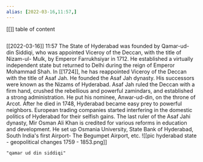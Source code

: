 ```yaml
---
alias: [2022-03-16,11:57,]
---
```

[[]]
table of content
```toc
```

[[2022-03-16]] 11:57
The State of Hyderabad was founded by Qamar-ud-din Siddiqi, who was appointed Viceroy of the Deccan, with the title of Nizam-ul- Mulk, by Emperor Farrukhsiyar in 1712.
He established a virtually independent state but returned to Delhi during the reign of Emperor Mohammad Shah.
In [[1724]], he has reappointed Viceroy of the Deccan with the title of Asaf Jah.
He founded the Asaf Jah dynasty. His successors were known as the Nizams of Hyderabad.
Asaf Jah ruled the Deccan with a firm hand, crushed the rebellious and powerful zamindars, and established a strong administration.
He put his nominee, Anwar-ud-din, on the throne of Arcot.
After he died in 1748, Hyderabad became easy prey to powerful neighbors.
European trading companies started interfering in the domestic politics of Hyderabad for their selfish gains.
The last ruler of the Asaf Jahi dynasty, Mir Osman Ali Khan is credited for various reforms in education and development.
He set up Osmania University, State Bank of Hyderabad, South India's first Airport- The Begumpet Airport, etc.
![[pic hyderabad state - geopolitical changes 1759 - 1853.png]]
```query
"qamar ud din siddiqi"
```